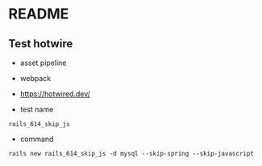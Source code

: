 # README

## Test hotwire

* asset pipeline

* webpack
* https://hotwired.dev/
* test name

```
rails_614_skip_js
```

* command

```
rails new rails_614_skip_js -d mysql --skip-spring --skip-javascript
```
